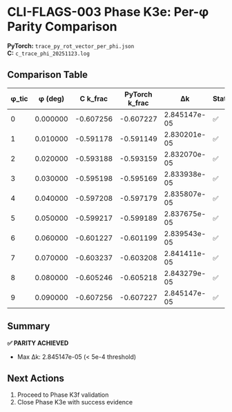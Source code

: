 # CLI-FLAGS-003 Phase K3e: Per-φ Parity Comparison

**PyTorch:** `trace_py_rot_vector_per_phi.json`  
**C:**       `c_trace_phi_20251123.log`  

## Comparison Table

| φ_tic | φ (deg) | C k_frac | PyTorch k_frac | Δk | Status |
|-------|---------|----------|----------------|-------|--------|
| 0 | 0.000000 | -0.607256 | -0.607227 | 2.845147e-05 | ✅ |
| 1 | 0.010000 | -0.591178 | -0.591149 | 2.830201e-05 | ✅ |
| 2 | 0.020000 | -0.593188 | -0.593159 | 2.832070e-05 | ✅ |
| 3 | 0.030000 | -0.595198 | -0.595169 | 2.833938e-05 | ✅ |
| 4 | 0.040000 | -0.597208 | -0.597179 | 2.835807e-05 | ✅ |
| 5 | 0.050000 | -0.599217 | -0.599189 | 2.837675e-05 | ✅ |
| 6 | 0.060000 | -0.601227 | -0.601199 | 2.839543e-05 | ✅ |
| 7 | 0.070000 | -0.603237 | -0.603208 | 2.841411e-05 | ✅ |
| 8 | 0.080000 | -0.605246 | -0.605218 | 2.843279e-05 | ✅ |
| 9 | 0.090000 | -0.607256 | -0.607227 | 2.845147e-05 | ✅ |

## Summary

**✅ PARITY ACHIEVED**

- Max Δk: 2.845147e-05 (< 5e-4 threshold)

## Next Actions

1. Proceed to Phase K3f validation
2. Close Phase K3e with success evidence
